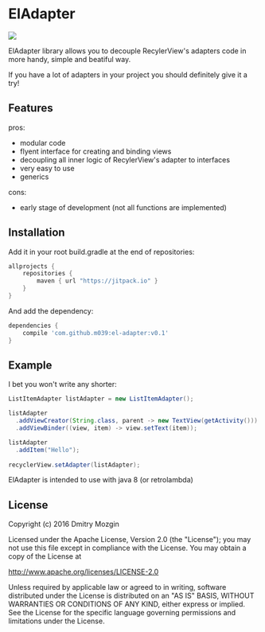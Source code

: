 ElAdapter
=========
[![](https://img.shields.io/badge/JitPack-v0.1-blue.svg?style=flat)](https://jitpack.io/#m039/el-adapter)

ElAdapter library allows you to decouple RecylerView's adapters code in more handy, simple and beatiful way.

If you have a lot of adapters in your project you should definitely give it a try!

Features
--------

pros:
* modular code
* flyent interface for creating and binding views
* decoupling all inner logic of RecylerView's adapter to interfaces
* very easy to use
* generics

cons:
* early stage of development (not all functions are implemented)

Installation
------------

Add it in your root build.gradle at the end of repositories:
```gradle
allprojects {
    repositories {
        maven { url "https://jitpack.io" }
    }
}
```
And add the dependency:

```gradle
dependencies {
    compile 'com.github.m039:el-adapter:v0.1'
}
```

Example
-------

I bet you won't write any shorter:

```java
ListItemAdapter listAdapter = new ListItemAdapter();

listAdapter
  .addViewCreator(String.class, parent -> new TextView(getActivity()))
  .addViewBinder((view, item) -> view.setText(item));

listAdapter
  .addItem("Hello");
  
recyclerView.setAdapter(listAdapter);
```

ElAdapter is intended to use with java 8 (or retrolambda)

License
-------

Copyright (c) 2016 Dmitry Mozgin

Licensed under the Apache License, Version 2.0 (the "License");
you may not use this file except in compliance with the License.
You may obtain a copy of the License at

http://www.apache.org/licenses/LICENSE-2.0

Unless required by applicable law or agreed to in writing, software
distributed under the License is distributed on an "AS IS" BASIS,
WITHOUT WARRANTIES OR CONDITIONS OF ANY KIND, either express or implied.
See the License for the specific language governing permissions and
limitations under the License.

